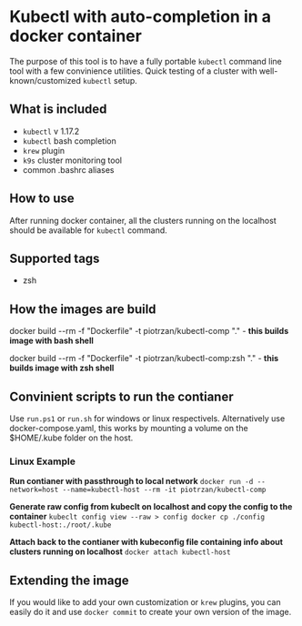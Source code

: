 # Kubectl with auto-completion in a docker container

The purpose of this tool is to have a fully portable `kubectl` command line tool with a few convinience utilities.
Quick testing of a cluster with well-known/customized `kubectl` setup.

## What is included

- ``kubectl`` v 1.17.2
- ``kubectl`` bash completion
- ``krew`` plugin
- ``k9s`` cluster monitoring tool
- common .bashrc aliases

## How to use

After running docker container, all the clusters running on the localhost should be available for `kubectl` command.

## Supported tags

- zsh

## How the images are build

docker build --rm -f "Dockerfile" -t piotrzan/kubectl-comp "." - __this builds image with bash shell__

docker build --rm -f "Dockerfile" -t piotrzan/kubectl-comp:zsh "." - __this builds image with zsh shell__

## Convinient scripts to run the contianer

Use `run.ps1` or `run.sh` for windows or linux respectivels.
Alternatively use docker-compose.yaml, this works by mounting a volume on the $HOME/.kube folder on the host.

### Linux Example

**Run contianer with passthrough to local network**
`docker run -d --network=host --name=kubectl-host --rm -it piotrzan/kubectl-comp`

**Generate raw config from kubeclt on localhost and copy the config to the container**
`kubeclt config view --raw > config
docker cp ./config kubectl-host:./root/.kube`

**Attach back to the contianer with kubeconfig file containing info about clusters running on localhost**
`docker attach kubectl-host`

## Extending the image

If you would like to add your own customization or ``krew`` plugins, you can easily do it and use `docker commit` to create your own version of the image.
